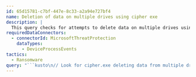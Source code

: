 ```yaml
---
id: 65d15781-c7bf-447e-8c33-a2a94e727bf4
name: Deletion of data on multiple drives using cipher exe
description: |
  This query checks for attempts to delete data on multiple drives using cipher.exe. This activity is typically done by ransomware to prevent recovery of data after encryption.
requiredDataConnectors:
  - connectorId: MicrosoftThreatProtection
    dataTypes:
      - DeviceProcessEvents
tactics:
  - Ransomware
query: "```kusto\n// Look for cipher.exe deleting data from multiple drives\nDeviceProcessEvents\n| where Timestamp > ago(1d)\n| where FileName =~ \"cipher.exe\" \n// cipher.exe /w flag used for deleting data \n| where ProcessCommandLine has \"/w\" \n| summarize CipherCount = dcount(ProcessCommandLine),\nCipherList = make_set(ProcessCommandLine) by DeviceId, bin(Timestamp, 1m) \n// cipher.exe accessing multiple drives in a short timeframe \n| where CipherCount > 1\n```"
---
```


